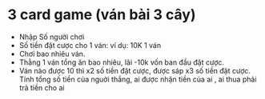 # 3 card game (ván bài 3 cây)
+ Nhập Số người chơi
+ Số tiền đặt cược cho 1 ván: ví dụ: 10K 1 ván
+ Chơi bao nhiêu ván.
+ Thằng 1 ván tổng ăn bao nhiêu, lãi -10k vốn ban đầu đặt cược.
+ Ván nào được 10 thì x2 số tiền đặt cược, được sáp x3 số tiền đặt cược.
Tính tổng số tiền của nguời thắng, ai được nhận tiền của ai , ai thua phải trả tiền cho ai
